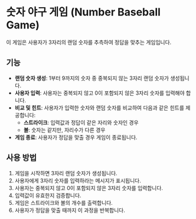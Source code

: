 # 숫자 야구 게임 (Number Baseball Game)

이 게임은 사용자가 3자리의 랜덤 숫자를 추측하여 정답을 맞추는 게임입니다.

## 기능

- **랜덤 숫자 생성**: 1부터 9까지의 숫자 중 중복되지 않는 3자리 랜덤 숫자가 생성됩니다.
- **사용자 입력**: 사용자는 중복되지 않고 0이 포함되지 않은 3자리 숫자를 입력해야 합니다.
- **비교 및 힌트**: 사용자가 입력한 숫자와 랜덤 숫자를 비교하여 다음과 같은 힌트를 제공합니다:
  - **스트라이크**: 입력값과 정답이 같은 자리와 숫자인 경우
  - **볼**: 숫자는 같지만, 자리수가 다른 경우
- **게임 종료**: 사용자가 정답을 맞출 경우 게임이 종료됩니다.

## 사용 방법

1. 게임을 시작하면 3자리 랜덤 숫자가 생성됩니다.
2. 사용자에게 3자리 숫자를 입력하라는 메시지가 표시됩니다.
3. 사용자는 중복되지 않고 0이 포함되지 않은 3자리 숫자를 입력합니다.
4. 입력값이 유효한지 검증합니다.
5. 게임은 스트라이크와 볼의 개수를 출력합니다.
6. 사용자가 정답을 맞출 때까지 이 과정을 반복합니다.
